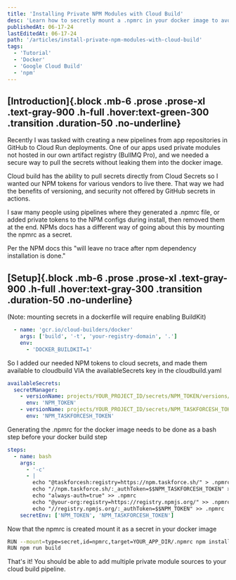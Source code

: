 ```yaml
---
title: 'Installing Private NPM Modules with Cloud Build'
desc: 'Learn how to secretly mount a .npmrc in your docker image to avoid leaking keys.'
publishedAt: 06-17-24
lastEditedAt: 06-17-24
path: '/articles/install-private-npm-modules-with-cloud-build'
tags:
  - 'Tutorial'
  - 'Docker'
  - 'Google Cloud Build'
  - 'npm'
---
```


## [Introduction]{.block .mb-6 .prose .prose-xl .text-gray-900 .h-full .hover:text-green-300 .transition .duration-50 .no-underline}

Recently I was tasked with creating a new pipelines from app repositories in GitHub to Cloud Run deployments. One of our apps used private modules not hosted in our own artifact registry (BullMQ Pro), and we needed a secure way to pull the secrets without leaking them into the docker image.

Cloud build has the ability to pull secrets directly from Cloud Secrets so I wanted our NPM tokens for various vendors to live there. That way we had the benefits of versioning, and security not offered by GitHub secrets in actions.

I saw many people using pipelines where they generated a .npmrc file, or added private tokens to the NPM configs during install, then removed them at the end. NPMs docs has a different way of going about this by mounting the npmrc as a secret.

Per the NPM docs this "will leave no trace after npm dependency installation is done."

## [Setup]{.block .mb-6 .prose .prose-xl .text-gray-900 .h-full .hover:text-gray-300 .transition .duration-50 .no-underline}

(Note: mounting secrets in a dockerfile will require enabling BuildKit)

```yaml
  - name: 'gcr.io/cloud-builders/docker'
    args: ['build', '-t', 'your-registry-domain', '.']
    env:
      - 'DOCKER_BUILDKIT=1'
```

So I added our needed NPM tokens to cloud secrets, and made them available to cloudbuild VIA the availableSecrets key in the cloudbuild.yaml

```yaml
availableSecrets:
  secretManager:
    - versionName: projects/YOUR_PROJECT_ID/secrets/NPM_TOKEN/versions/latest
      env: 'NPM_TOKEN'
    - versionName: projects/YOUR_PROJECT_ID/secrets/NPM_TASKFORCESH_TOKEN/versions/latest
      env: 'NPM_TASKFORCESH_TOKEN'
```

Generating the .npmrc for the docker image needs to be done as a bash step before your docker build step

```yaml
steps:
  - name: bash
    args:
      - '-c'
      - |
        echo "@taskforcesh:registry=https://npm.taskforce.sh/" > .npmrc
        echo "//npm.taskforce.sh/:_authToken=$$NPM_TASKFORCESH_TOKEN" >> .npmrc
        echo "always-auth=true" >> .npmrc
        echo "@your-org:registry=https://registry.npmjs.org/" >> .npmrc
        echo "//registry.npmjs.org/:_authToken=$$NPM_TOKEN" >> .npmrc
    secretEnv: ['NPM_TOKEN', 'NPM_TASKFORCESH_TOKEN']
```

Now that the npmrc is created mount it as a secret in your docker image

```bash
RUN --mount=type=secret,id=npmrc,target=YOUR_APP_DIR/.npmrc npm install
RUN npm run build
```

That's it! You should be able to add multiple private module sources to your cloud build pipeline.
